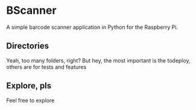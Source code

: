 # BScanner
A simple barcode scanner application in Python for the Raspberry Pi.

## Directories
Yeah, too many folders, right? But hey, the most important is the todeploy, others are for tests and features

## Explore, pls  
Feel free to explore
